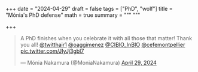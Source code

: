 +++
date = "2024-04-29"
draft = false
tags = ["PhD", "wolf"]
title = "Mónia's PhD defense"
math = true
summary = """
"""

+++

<blockquote class="twitter-tweet"><p lang="en" dir="ltr">A PhD finishes when you celebrate it with all those that matter! Thank you all! <a href="https://twitter.com/twitthair1?ref_src=twsrc%5Etfw">@twitthair1</a> <a href="https://twitter.com/oaggimenez?ref_src=twsrc%5Etfw">@oaggimenez</a> <a href="https://twitter.com/CIBIO_InBIO?ref_src=twsrc%5Etfw">@CIBIO_InBIO</a> <a href="https://twitter.com/cefemontpellier?ref_src=twsrc%5Etfw">@cefemontpellier</a> <a href="https://t.co/JIyJj3gbl7">pic.twitter.com/JIyJj3gbl7</a></p>&mdash; Mónia Nakamura (@MoniaNakamura) <a href="https://twitter.com/MoniaNakamura/status/1784920778141569088?ref_src=twsrc%5Etfw">April 29, 2024</a></blockquote> <script async src="https://platform.twitter.com/widgets.js" charset="utf-8"></script>
